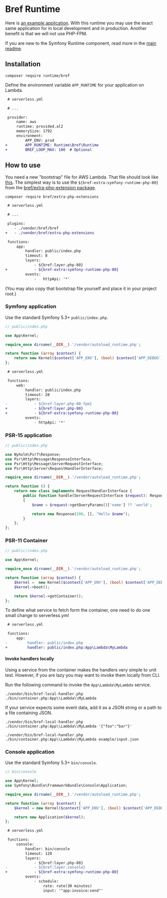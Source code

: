 # Bref Runtime

Here is [an example application](https://github.com/Nyholm/bref-runtime-demo).
With this runtime you may use the exact same application for in local development
and in production. Another benefit is that we will not use PHP-FPM.

If you are new to the Symfony Runtime component, read more in the [main readme](https://github.com/php-runtime/runtime).

## Installation

```
composer require runtime/bref
```

Define the environment variable `APP_RUNTIME` for your application on Lambda.

```diff
 # serverless.yml

 # ...

 provider:
     name: aws
     runtime: provided.al2
     memorySize: 1792
     environment:
         APP_ENV: prod
+        APP_RUNTIME: Runtime\Bref\Runtime
+        BREF_LOOP_MAX: 100  # Optional
```

## How to use

You need a new "bootstrap" file for AWS Lambda. That file should look like
[this](https://github.com/brefphp/extra-php-extensions/blob/master/layers/symfony-runtime/bootstrap).
The simplest way is to use the `${bref-extra:symfony-runtime-php-80}` from the
[bref/extra-php-extension package](https://github.com/brefphp/extra-php-extensions).

```
composer require bref/extra-php-extensions
```

```diff
 # serverless.yml

 # ...

 plugins:
    - ./vendor/bref/bref
+   - ./vendor/bref/extra-php-extensions

 functions:
     app:
         handler: public/index.php
         timeout: 8
         layers:
             - ${bref:layer.php-80}
+            - ${bref-extra:symfony-runtime-php-80}
         events:
             -   httpApi: '*'
```

(You may also copy that bootstrap file yourself and place it in your project root.)

### Symfony application

Use the standard Symfony 5.3+ `public/index.php`.

```php
// public/index.php

use App\Kernel;

require_once dirname(__DIR__).'/vendor/autoload_runtime.php';

return function (array $context) {
    return new Kernel($context['APP_ENV'], (bool) $context['APP_DEBUG']);
};
```

```diff
 # serverless.yml

 functions:
     web:
         handler: public/index.php
         timeout: 28
         layers:
-            - ${bref:layer.php-80-fpm}
+            - ${bref:layer.php-80}
+            - ${bref-extra:symfony-runtime-php-80}
         events:
             - httpApi: '*'
```


### PSR-15 application

```php
// public/index.php

use Nyholm\Psr7\Response;
use Psr\Http\Message\ResponseInterface;
use Psr\Http\Message\ServerRequestInterface;
use Psr\Http\Server\RequestHandlerInterface;

require_once dirname(__DIR__).'/vendor/autoload_runtime.php';

return function () {
    return new class implements RequestHandlerInterface {
        public function handle(ServerRequestInterface $request): ResponseInterface
        {
            $name = $request->getQueryParams()['name'] ?? 'world';

            return new Response(200, [], "Hello $name");
        }
    };
};
```

### PSR-11 Container

```php
// public/index.php

use App\Kernel;

require_once dirname(__DIR__).'/vendor/autoload_runtime.php';

return function (array $context) {
    $kernel =  new Kernel($context['APP_ENV'], (bool) $context['APP_DEBUG']);
    $kernel->boot();

    return $kernel->getContainer();
};
```

To define what service to fetch form the container, one need to do one small change
to serverless.yml

```diff
 # serverless.yml

 functions:
     app:
-         handler: public/index.php
+         handler: public/index.php:App\Lambda\MyLambda
```

#### Invoke handlers locally

Using a service from the container makes the handlers very simple to unit test.
However, if you are lazy you may want to invoke them locally from CLI.

Run the following command to invoke the `App\Lambda\MyLambda` service.

```cli
./vendor/bin/bref-local-handler.php ./bin/container.php:App\\Lambda\\MyLambda
```

If your service expects some event data, add it as a JSON string or a path to a
file containing JSON.

```cli
./vendor/bin/bref-local-handler.php ./bin/container.php:App\\Lambda\\MyLambda '{"foo":"bar"}'

./vendor/bin/bref-local-handler.php ./bin/container.php:App\\Lambda\\MyLambda example/input.json
```

### Console application

Use the standard Symfony 5.3+ `bin/console`.

```php
// bin/console

use App\Kernel;
use Symfony\Bundle\FrameworkBundle\Console\Application;

require_once dirname(__DIR__).'/vendor/autoload_runtime.php';

return function (array $context) {
    $kernel = new Kernel($context['APP_ENV'], (bool) $context['APP_DEBUG']);

    return new Application($kernel);
};
```

```diff
 # serverless.yml

 functions:
     console:
         handler: bin/console
         timeout: 120
         layers:
             - ${bref:layer.php-80}
-            - ${bref:layer.console}
+            - ${bref-extra:symfony-runtime-php-80}
         events:
             - schedule:
                 rate: rate(30 minutes)
                 input: '"app:invoice:send"'
```
